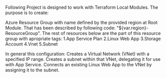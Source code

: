 Following Project is designed to work with Terraform Local Modules. The purpose is to create:

Azure Resource Group with name defined by the provided region at Root Module. 
That has been described by following code: "${var.region}-ResourceGroup". The rest of resources below are the part of this resource group with apropriate tags:
1.App Service Plan
2.Linux Web App 
3.Storage Account
4.Vnet
5.Subnet

In general this configuration:
Creates a Virtual Network (VNet) with a specified IP range.
Creates a subnet within that VNet, delegating it for use with App Service.
Connects an existing Linux Web App to the VNet by assigning it to the subnet.

